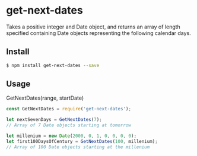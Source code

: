 # get-next-dates

Takes a positive integer and Date object, and returns an array of length specified containing Date objects representing the following calendar days.

## Install

```sh
$ npm install get-next-dates --save
```

## Usage

GetNextDates(range, startDate)

```js
const GetNextDates = require('get-next-dates');

let nextSevenDays = GetNextDates(7);
// Array of 7 Date objects starting at tomorrow

let millenium = new Date(2000, 0, 1, 0, 0, 0, 0);
let first100DaysOfCentury = GetNextDates(100, millenium);
// Array of 100 Date objects starting at the millenium
```
